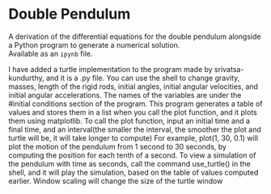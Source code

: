 # Double Pendulum
A derivation of the differential equations for the double pendulum alongside a Python program to generate a numerical solution.  
Available as an ```ipynb``` file.

I have added a turtle implementation to the program made by srivatsa-kundurthy, and it is a .py file.
You can use the shell to change gravity, masses, length of the rigid rods, initial angles, initial angular velocities, and initial angular accelerations. The names of the variables are under the #initial conditions section of the program.
This program generates a table of values and stores them in a list when you call the plot function, and it plots them using matplotlib.
To call the plot function, input an initial time and a final time, and an interval(the smaller the interval, the smoother the plot and turtle will be, it will take longer to compute)
For example, plot(1, 30, 0.1) will plot the motion of the pendulum from 1 second to 30 seconds, by computing the position for each tenth of a second.
To view a simulation of the pendulum with time as seconds, call the command use_turtle() in the shell, and it will play the simulation, based on the table of values computed earlier.
Window scaling will change the size of the turtle window
